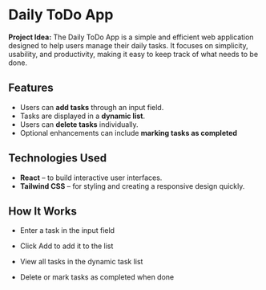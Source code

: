 # Daily ToDo App

**Project Idea:**
The Daily ToDo App is a simple and efficient web application designed to help users manage their daily tasks. It focuses on simplicity, usability, and productivity, making it easy to keep track of what needs to be done.

## Features

- Users can **add tasks** through an input field.
- Tasks are displayed in a **dynamic list**.
- Users can **delete tasks** individually.
- Optional enhancements can include **marking tasks as completed**

## Technologies Used

- **React** – to build interactive user interfaces.
- **Tailwind CSS** – for styling and creating a responsive design quickly.

## How It Works

- Enter a task in the input field

- Click Add to add it to the list

- View all tasks in the dynamic task list

- Delete or mark tasks as completed when done
